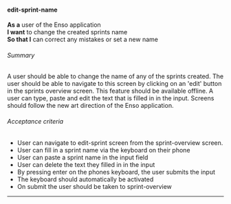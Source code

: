 #### edit-sprint-name
**As a** user of the Enso application <br />
**I want** to change the created sprints name <br />
**So that I** can correct any mistakes or set a new name

###### Summary
A user should be able to change the name of any of the sprints created. The user should be able to navigate to this screen by clicking on an 'edit' button in the sprints overview screen. This feature should be available offline. A user can type, paste and edit the text that is filled in in the input. Screens should follow the new art direction of the Enso application.

###### Acceptance criteria
- User can navigate to edit-sprint screen from the sprint-overview screen.
- User can fill in a sprint name via the keyboard on their phone
- User can paste a sprint name in the input field
- User can delete the text they filled in in the input
- By pressing enter on the phones keyboard, the user submits the input
- The keyboard should automatically be activated
- On submit the user should be taken to sprint-overview

---
